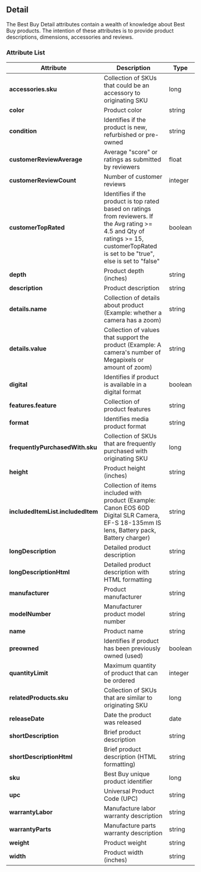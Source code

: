 ## Detail
The Best Buy Detail attributes contain a wealth of knowledge about Best Buy products. The intention of these attributes is to provide product descriptions, dimensions, accessories and reviews.

### Attribute List

Attribute | Description | Type
--------- | ----------- | ----
**accessories.sku** | Collection of SKUs that could be an accessory to originating SKU | long
**color** | Product color | string
**condition** | Identifies if the product is new, refurbished or pre-owned | string
**customerReviewAverage** | Average "score" or ratings as submitted by reviewers | float
**customerReviewCount** | Number of customer reviews | integer
**customerTopRated** | Identifies if the product is top rated based on ratings from reviewers. If the Avg rating >= 4.5 and Qty of ratings >= 15, customerTopRated is set to be "true", else is set to "false" | boolean
**depth** | Product depth (inches) | string
**description** | Product description | string
**details.name** | Collection of details about product (Example: whether a camera has a zoom) | string
**details.value** | Collection of values that support the product (Example: A camera's number of Megapixels or amount of zoom) | string
**digital** | Identifies if product is available in a digital format | boolean
**features.feature** | Collection of product features | string
**format** | Identifies media product format | string
**frequentlyPurchasedWith.sku** | Collection of SKUs that are frequently purchased with originating SKU | long
**height** | Product height (inches) | string
**includedItemList.includedItem** | Collection of items included with product (Example: Canon EOS 60D Digital SLR Camera, EF-S 18-135mm IS lens, Battery pack, Battery charger) | string
**longDescription** | Detailed product description | string
**longDescriptionHtml** | Detailed product description with HTML formatting | string
**manufacturer** | Product manufacturer | string
**modelNumber** | Manufacturer product model number | string
**name** | Product name | string
**preowned** | Identifies if product has been previously owned (used) | boolean
**quantityLimit** | Maximum quantity of product that can be ordered |integer
**relatedProducts.sku** | Collection of SKUs that are similar to originating SKU | long
**releaseDate** | Date the product was released | date
**shortDescription** | Brief product description | string
**shortDescriptionHtml** | Brief product description (HTML formatting) | string
**sku** | Best Buy unique product identifier | long
**upc** | Universal Product Code (UPC) | string
**warrantyLabor** | Manufacture labor warranty description | string
**warrantyParts** | Manufacture parts warranty description | string
**weight** | Product weight | string
**width** | Product width (inches) | string
